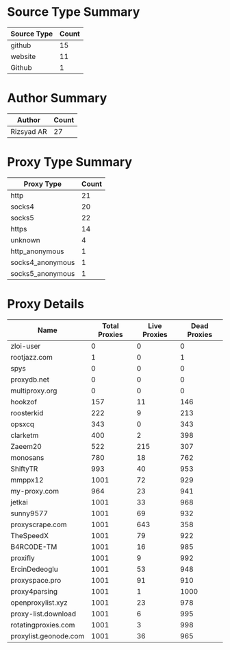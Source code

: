 # Source Type Summary

| Source Type | Count |
|-------------|-------|
| github | 15 |
| website | 11 |
| Github | 1 |


# Author Summary

| Author | Count |
|--------|-------|
| Rizsyad AR | 27 |


# Proxy Type Summary

| Proxy Type | Count |
|------------|-------|
| http | 21 |
| socks4 | 20 |
| socks5 | 22 |
| https | 14 |
| unknown | 4 |
| http_anonymous | 1 |
| socks4_anonymous | 1 |
| socks5_anonymous | 1 |


# Proxy Details

| Name | Total Proxies | Live Proxies | Dead Proxies |
|------|---------------|--------------|---------------|
| zloi-user | 0 | 0 | 0 |
| rootjazz.com | 1 | 0 | 1 |
| spys | 0 | 0 | 0 |
| proxydb.net | 0 | 0 | 0 |
| multiproxy.org | 0 | 0 | 0 |
| hookzof | 157 | 11 | 146 |
| roosterkid | 222 | 9 | 213 |
| opsxcq | 343 | 0 | 343 |
| clarketm | 400 | 2 | 398 |
| Zaeem20 | 522 | 215 | 307 |
| monosans | 780 | 18 | 762 |
| ShiftyTR | 993 | 40 | 953 |
| mmppx12 | 1001 | 72 | 929 |
| my-proxy.com | 964 | 23 | 941 |
| jetkai | 1001 | 33 | 968 |
| sunny9577 | 1001 | 69 | 932 |
| proxyscrape.com | 1001 | 643 | 358 |
| TheSpeedX | 1001 | 79 | 922 |
| B4RC0DE-TM | 1001 | 16 | 985 |
| proxifly | 1001 | 9 | 992 |
| ErcinDedeoglu | 1001 | 53 | 948 |
| proxyspace.pro | 1001 | 91 | 910 |
| proxy4parsing | 1001 | 1 | 1000 |
| openproxylist.xyz | 1001 | 23 | 978 |
| proxy-list.download | 1001 | 6 | 995 |
| rotatingproxies.com | 1001 | 3 | 998 |
| proxylist.geonode.com | 1001 | 36 | 965 |

